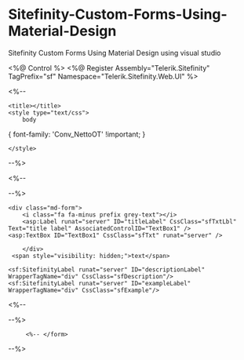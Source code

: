 # Sitefinity-Custom-Forms-Using-Material-Design
Sitefinity Custom Forms Using Material Design using visual studio


<%@ Control %>
<%@ Register Assembly="Telerik.Sitefinity" TagPrefix="sf" Namespace="Telerik.Sitefinity.Web.UI" %>


<%--<!DOCTYPE html PUBLIC "-//W3C//DTD XHTML 1.0 Transitional//EN" "http://www.w3.org/TR/xhtml1/DTD/xhtml1-transitional.dtd">
<html xmlns="http://www.w3.org/1999/xhtml" >
<head>
    
<!-- Material Design Bootstrap -->
<link href="/Sitefinity/WebsiteTemplates/ZaageTemplate/App_Themes/Zaage/Global/css/mdb.min.css" rel="stylesheet" />
   
    <title></title>
    <style type="text/css">
        body
{
    font-family: 'Conv_NettoOT' !important;
}

    </style>
</head>
<body>
     <form>--%>

<%--<div class="sfFieldWrp">--%>
<div class="col-responsive">
    
    <div class="md-form">
        <i class="fa fa-minus prefix grey-text"></i>
        <asp:Label runat="server" ID="titleLabel" CssClass="sfTxtLbl" Text="title label" AssociatedControlID="TextBox1" />
    <asp:TextBox ID="TextBox1" CssClass="sfTxt" runat="server" />
    
        </div>
     <span style="visibility: hidden;">text</span>

    <sf:SitefinityLabel runat="server" ID="descriptionLabel" WrapperTagName="div" CssClass="sfDescription"/>
    <sf:SitefinityLabel runat="server" ID="exampleLabel" WrapperTagName="div" CssClass="sfExample"/>
<%--</div>--%>
    </div>


         <%-- </form>

<!-- MDB core JavaScript -->
<script type="text/javascript" src="https://cdnjs.cloudflare.com/ajax/libs/mdbootstrap/4.5.0/js/mdb.min.js"></script>
</body>
</html>--%>
